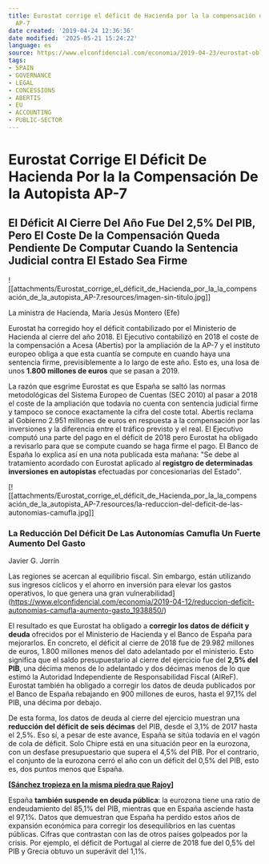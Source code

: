 ```yaml
---
title: Eurostat corrige el déficit de Hacienda por la la compensación de la autopista
  AP-7
date created: '2019-04-24 12:36:36'
date modified: '2025-05-21 15:24:22'
language: es
source: https://www.elconfidencial.com/economia/2019-04-23/eurostat-obliga-hacienda-sacar-rescate-autopistas-deficit_1956850/
tags:
- SPAIN
- GOVERNANCE
- LEGAL
- CONCESSIONS
- ABERTIS
- EU
- ACCOUNTING
- PUBLIC-SECTOR
---
```


# Eurostat Corrige El Déficit De Hacienda Por la la Compensación De la Autopista AP-7

## El Déficit Al Cierre Del Año Fue Del 2,5% Del PIB, Pero El Coste De la Compensación Queda Pendiente De Computar Cuando la Sentencia Judicial contra El Estado Sea Firme

![[attachments/Eurostat_corrige_el_déficit_de_Hacienda_por_la_la_compensación_de_la_autopista_AP-7.resources/imagen-sin-titulo.jpg]]

La ministra de Hacienda, María Jesús Montero (Efe)

Eurostat ha corregido hoy el déficit contabilizado por el Ministerio de Hacienda al cierre del año 2018. El Ejecutivo contabilizó en 2018 el coste de la compensación a Acesa (Abertis) por la ampliación de la AP-7 y el instituto europeo obliga a que esta cuantía se compute en cuando haya una sentencia firme, previsiblemente a lo largo de este año. Esto es, una losa de unos **1.800 millones de euros** que se pasan a 2019.

La razón que esgrime Eurostat es que España se saltó las normas metodológicas del Sistema Europeo de Cuentas (SEC 2010) al pasar a 2018 el coste de la ampliación que todavía no cuenta con sentencia judicial firme y tampoco se conoce exactamente la cifra del coste total. Abertis reclama al Gobierno 2.951 millones de euros en respuesta a la compensación por las inversiones y la diferencia entre el tráfico previsto y el real. El Ejecutivo computó una parte del pago en el déficit de 2018 pero Eurostat ha obligado a revisarlo para que se compute cuando se haga firme el pago. El Banco de España lo explica así en una nota publicada esta mañana: "Se debe al tratamiento acordado con Eurostat aplicado al **registgro de determinadas inversiones en autopistas** efectuadas por concesionarias del Estado".

[![[attachments/Eurostat_corrige_el_déficit_de_Hacienda_por_la_la_compensación_de_la_autopista_AP-7.resources/la-reduccion-del-deficit-de-las-autonomias-camufla.jpg]]

### La Reducción Del Déficit De Las Autonomías Camufla Un Fuerte Aumento Del Gasto

Javier G. Jorrín

Las regiones se acercan al equilibrio fiscal. Sin embargo, están utilizando sus ingresos cíclicos y el ahorro en inversión para elevar los gastos operativos, lo que genera una gran vulnerabilidad](https://www.elconfidencial.com/economia/2019-04-12/reduccion-deficit-autonomias-camufla-aumento-gasto_1938850/)

El resultado es que Eurostat ha obligado a **corregir los datos de déficit y deuda** ofrecidos por el Ministerio de Hacienda y el Banco de España para mejorarlos. En concreto, el déficit al cierre de 2018 fue de 29.982 millones de euros, 1.800 millones menos del dato adelantado por el ministerio. Esto significa que el saldo presupuestario al cierre del ejercicio fue del **2,5% del PIB**, una décima menos de lo adelantado y dos décimas menos de lo que estimó la Autoridad Independiente de Responsabilidad Fiscal (AIReF). Eurostat también ha obligado a corregir los datos de deuda publicados por el Banco de España rebajando en 900 millones de euros, hasta el 97,1% del PIB, una décima por debajo.

De esta forma, los datos de deuda al cierre del ejercicio muestran una **reducción del déficit de seis décimas** del PIB, desde el 3,1% de 2017 hasta el 2,5%. Eso sí, a pesar de este avance, España se sitúa todavía en el vagón de cola de déficit. Solo Chipre está en una situación peor en la eurozona, con un desfase presupuestario que supera el 4,5% del PIB. Por el contrario, el conjunto de la eurozona cerró el año con un déficit del 0,5% del PIB, esto es, dos puntos menos que España.

**\[[Sánchez tropieza en la misma piedra que Rajoy](https://www.elconfidencial.com/economia/2018-11-10/sanchez-deficit-estructural-espana-comision-europea_1642997/)\]**

España **también suspende en deuda pública**: la eurozona tiene una ratio de endeudamiento del 85,1% del PIB, mientras que en España asciende hasta el 97,1%. Datos que demuestran que España ha perdido estos años de expansión económica para corregir los desequilibrios en las cuentas públicas. Cifras que contrastan con las de otros países golpeados por la crisis. Por ejemplo, el déficit de Portugal al cierre de 2018 fue del 0,5% del PIB y Grecia obtuvo un superávit del 1,1%.